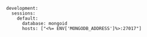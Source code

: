 <!-- usedin: [ _includes/_inlines/Deployment/Rails/padrino-stacks/padrino-stacks_mongoid-v1.md] -->

```
development:
  sessions:
    default:
      database: mongoid
      hosts: ["<%= ENV['MONGODB_ADDRESS']%>:27017"]
```
